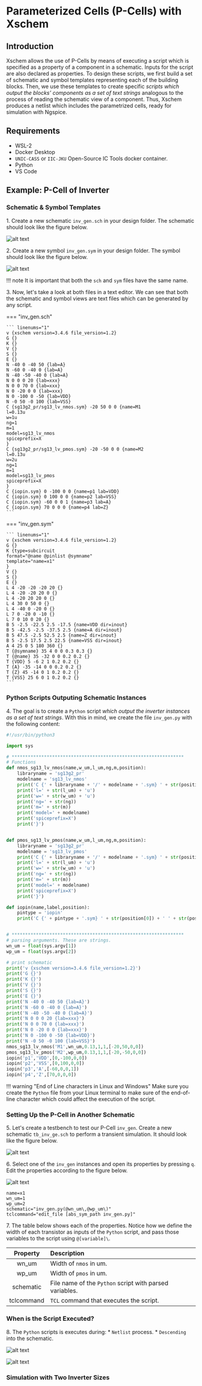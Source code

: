 # Parameterized Cells (P-Cells) with Xschem

## Introduction

Xschem allows the use of P-Cells by means of executing a script which is specified as a property of a component in a schematic. Inputs for the script are also declared as properties. To design these scripts, we first build a set of schematic and symbol templates representing each of the building blocks. Then, we use these templates to create specific *scripts which output the blocks’ components as a set of text strings* analogous to the process of reading the schematic view of a component. Thus, Xschem produces a netlist which includes the parametrized cells, ready for simulation with Ngspice.

## Requirements

* WSL-2
* Docker Desktop
* `UNIC-CASS` or `IIC-JKU` Open-Source IC Tools docker container.
* Python
* VS Code

## Example: P-Cell of Inverter

### Schematic & Symbol Templates

1\. Create a new schematic `inv_gen.sch` in your design folder. The schematic should look like the figure below.

![alt text](images/inv-gen-sch.png)

2\. Create a new symbol `inv_gen.sym` in your design folder. The symbol should look like the figure below.

![alt text](images/inv-gen-sym.png)

!!! note
    It is important that both the `sch` and `sym` files have the same name.

3\. Now, let's take a look at both files in a text editor. We can see that both the schematic and symbol views are text files which can be generated by any script.

=== "inv_gen.sch"

    ``` linenums="1"
    v {xschem version=3.4.6 file_version=1.2}
    G {}
    K {}
    V {}
    S {}
    E {}
    N -40 0 -40 50 {lab=A}
    N -60 0 -40 0 {lab=A}
    N -40 -50 -40 0 {lab=A}
    N 0 0 0 20 {lab=xxx}
    N 0 0 70 0 {lab=xxx}
    N 0 -20 0 0 {lab=xxx}
    N 0 -100 0 -50 {lab=VDD}
    N -0 50 -0 100 {lab=VSS}
    C {sg13g2_pr/sg13_lv_nmos.sym} -20 50 0 0 {name=M1
    l=0.13u
    w=1u
    ng=1
    m=1
    model=sg13_lv_nmos
    spiceprefix=X
    }
    C {sg13g2_pr/sg13_lv_pmos.sym} -20 -50 0 0 {name=M2
    l=0.13u
    w=2u
    ng=1
    m=1
    model=sg13_lv_pmos
    spiceprefix=X
    }
    C {iopin.sym} 0 -100 0 0 {name=p1 lab=VDD}
    C {iopin.sym} 0 100 0 0 {name=p2 lab=VSS}
    C {iopin.sym} -60 0 0 1 {name=p3 lab=A}
    C {iopin.sym} 70 0 0 0 {name=p4 lab=Z}
    ```

=== "inv_gen.sym"

    ``` linenums="1"
    v {xschem version=3.4.6 file_version=1.2}
    G {}
    K {type=subcircuit
    format="@name @pinlist @symname"
    template="name=x1"
    }
    V {}
    S {}
    E {}
    L 4 -20 -20 -20 20 {}
    L 4 -20 -20 20 0 {}
    L 4 -20 20 20 0 {}
    L 4 30 0 50 0 {}
    L 4 -40 0 -20 0 {}
    L 7 0 -20 0 -10 {}
    L 7 0 10 0 20 {}
    B 5 -2.5 -22.5 2.5 -17.5 {name=VDD dir=inout}
    B 5 -42.5 -2.5 -37.5 2.5 {name=A dir=inout}
    B 5 47.5 -2.5 52.5 2.5 {name=Z dir=inout}
    B 5 -2.5 17.5 2.5 22.5 {name=VSS dir=inout}
    A 4 25 0 5 180 360 {}
    T {@symname} 35 4 0 0 0.3 0.3 {}
    T {@name} 35 -32 0 0 0.2 0.2 {}
    T {VDD} 5 -6 2 1 0.2 0.2 {}
    T {A} -35 -14 0 0 0.2 0.2 {}
    T {Z} 45 -14 0 1 0.2 0.2 {}
    T {VSS} 25 6 0 1 0.2 0.2 {}
    ```

### Python Scripts Outputing Schematic Instances

4\. The goal is to create a `Python` script *which output the inverter instances as a set of text strings*. With this in mind, we create the file `inv_gen.py` with the following content:

``` py title="inv_gen.py" linenums="1"
#!/usr/bin/python3

import sys

# ****************************************************************
# Functions
def nmos_sg13_lv_nmos(name,w_um,l_um,ng,m,position):
    libraryname = 'sg13g2_pr'
    modelname = 'sg13_lv_nmos'
    print('C {' + libraryname + '/' + modelname + '.sym} ' + str(position[0]) + ' ' + str(position[1]) + ' ' + str(position[2]) + ' ' + str(position[3]) + ' {name=' + name)
    print('l=' + str(l_um) + 'u')
    print('w=' + str(w_um) + 'u')
    print('ng=' + str(ng))
    print('m=' + str(m))
    print('model=' + modelname)
    print('spiceprefix=X')
    print('}')


def pmos_sg13_lv_pmos(name,w_um,l_um,ng,m,position):
    libraryname = 'sg13g2_pr'
    modelname = 'sg13_lv_pmos'
    print('C {' + libraryname + '/' + modelname + '.sym} ' + str(position[0]) + ' ' + str(position[1]) + ' ' + str(position[2]) + ' ' + str(position[3]) + ' {name=' + name)
    print('l=' + str(l_um) + 'u')
    print('w=' + str(w_um) + 'u')
    print('ng=' + str(ng))
    print('m=' + str(m))
    print('model=' + modelname)
    print('spiceprefix=X')
    print('}')

def iopin(name,label,position):
    pintype = 'iopin'
    print('C {' + pintype + '.sym} ' + str(position[0]) + ' ' + str(position[1]) + ' ' + str(position[2]) + ' ' + str(position[3]) + ' {name=' + name + ' lab=' + label +'}')


# ****************************************************************
# parsing arguments. These are strings.
wn_um = float(sys.argv[1])
wp_um = float(sys.argv[2])

# print schematic
print('v {xschem version=3.4.6 file_version=1.2}')
print('G {}')
print('K {}')
print('V {}')
print('S {}')
print('E {}')
print('N -40 0 -40 50 {lab=A}')
print('N -60 0 -40 0 {lab=A}')
print('N -40 -50 -40 0 {lab=A}')
print('N 0 0 0 20 {lab=xxx}')
print('N 0 0 70 0 {lab=xxx}')
print('N 0 -20 0 0 {lab=xxx}')
print('N 0 -100 0 -50 {lab=VDD}')
print('N -0 50 -0 100 {lab=VSS}')
nmos_sg13_lv_nmos('M1',wn_um,0.13,1,1,[-20,50,0,0])
pmos_sg13_lv_pmos('M2',wp_um,0.13,1,1,[-20,-50,0,0])
iopin('p1','VDD',[0,-100,0,0])
iopin('p2','VSS',[0,100,0,0])
iopin('p3','A',[-60,0,0,1])
iopin('p4','Z',[70,0,0,0])
```

!!! warning "End of Line characters in Linux and Windows"
    Make sure you create the `Python` file from your Linux terminal to make sure of the end-of-line character which could affect the execution of the script.


### Setting Up the P-Cell in Another Schematic

5\. Let's create a testbench to test our P-Cell `inv_gen`. Create a new schematic `tb_inv_ge.sch` to perform a transient simulation. It should look like the figure below.

![alt text](images/tb-inv-gen-sch.png)

6\. Select one of the `inv_gen` instances and open its properties by pressing `q`. Edit the properties according to the figure below.

<div class="grid" markdown>

![alt text](images/inv-gen-properties.png)

``` title="Instance Properties"
name=x1
wn_um=1
wp_um=2
schematic="inv_gen.py(@wn_um\,@wp_um\)"
tclcommand="edit_file [abs_sym_path inv_gen.py]"
```

</div>

7\. The table below shows each of the properties. Notice how we define the width of each transistor as inputs of the `Python` script, and pass those variables to the script using `@[variable]\`.

| Property   | Description |
| :--------: | :---------- |
| wn_um      | Width of `nmos` in um. |
| wp_um      | Width of `pmos` in um. |
| schematic  | File name of the `Python` script with parsed variables. |
| tclcommand | `TCL` command that executes the script. |


### When is the Script Executed?

8\. The `Python` scripts is executes during:
    * `Netlist` process.
    * `Descending` into the schematic.

<div class="grid" markdown>

![alt text](images/inv-gen-sch-1.png)

![alt text](images/inv-gen-sch-2.png)

</div>

### Simulation with Two Inverter Sizes